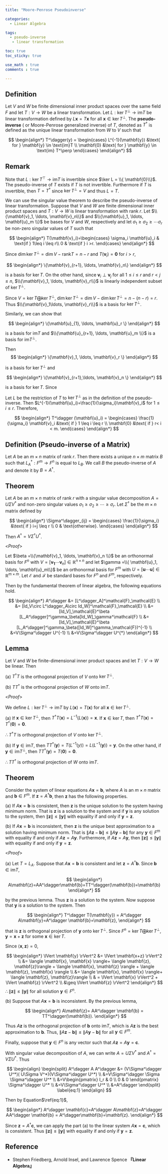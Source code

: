 ```yaml
---
title: "Moore-Penrose Pseudoinverse"

categories:
  - Linear Algebra

tags:
  - pseudo-inverse
   - linear transformation

toc: true
toc_sticky: true

use_math : true
comments : true

---
```


## Definition
Let $V$ and $W$ be finite dimensional inner product spaces over the same field $F$ and let $T:V\to W$ be a linear transformation. Let $L:\ker T^\perp\to \text{im}T$ be linear transformation defined by $L\mathbf{x} = T\mathbf{x}$ for all $\mathbf{x}\in \ker T^\perp$. The **pseudo-inverse** ( or Moore-Penrose generalized inverse) of $T$, denoted as $T^\dagger$ is defined as the unique linear transformation from $W$ to $V$ such that

$$
\begin{align*}
T^\dagger(y) =
\begin{cases}
  L^{-1}(\mathbf{y}) &\text{ for } \mathbf{y} \in \text{im}T \\
 \mathbf{0} &\text{ for } \mathbf{y} \in \text{im} T^\perp
\end{cases}
\end{align*}
$$

## Remark
Note that $L: \ker T^\top \to \text{im}T$ is invertible since $\ker L = \\{ \mathbf{0}\\}$. The pseudo-inverse of $T$ exists if $T$ is not invertible. Furthermore if $T$ is invertible, then $T=T^\dagger$ since $\ker T^\perp=V$ and thus $L=T$. 

We can use the singular value theorem to describe the pseudo-inverse of linear transformation. Suppose that $V$ and $W$  are finite dimensional inner product spaces and $T:V\to W$ is linear transformation with rank $r$. Let $\\{\mathbf{v}_1, \ldots, \mathbf{v}_n\\}$ and $\\{\mathbf{u}_1, \ldots, \mathbf{u}_m \\}$ be bases for $V$ and $W$, respectively and let $\sigma_1\geq\sigma_2 \geq \cdots \sigma_r$ be non-zero singular values of $T$ such that 

$$
\begin{align*}
T(\mathbf{v}_i)=\begin{cases}
\sigma_i \mathbf{u}_i & \text{if } 1\leq i \leq r\\
0 & \text{if } i >r.
\end{cases}
\end{align*}
$$

Since $\dim\ker T^\perp  = \dim V - \text{rank} T = n-r$ and $T (\mathbf{v}_i)=\mathbf{0}$ for $i>r$,  

$$
\begin{align*}
\{\mathbf{v}_{r+1}, \ldots, \mathbf{v}_n\}
\end{align*}
$$ 

is a basis for $\ker T$.  On the other hand, since $\mathbf{v}_i \perp \mathbf{v}_j$ for all $1\leq i \leq r$ and $r<j \leq n$, $\\{\mathbf{v}_1, \ldots, \mathbf{v}_r\\}$ is linearly independent subset of $\ker T^\perp$. 

Since  $V= \ker T \bigoplus \ker T^\perp$, $\dim \ker T^\perp = \dim V - \dim \ker T^\perp=n - (n-r) =r$. Thus $\\{\mathbf{v}_1\ldots, \mathbf{v}_r\\}$ is a basis for $\ker T^\perp$.

Similarly, we can show that  

$$
\begin{align*}
\{\mathbf{u}_{1}, \ldots, \mathbf{u}_r \}
\end{align*}
$$ 

is a basis for $\text{im} T$ and $\\{\mathbf{u}_{r+1}, \ldots, \mathbf{u}_m \\}$ is a basis for $\text{im}T^\perp$.


Then 
$$
\begin{align*}
\{\mathbf{v}_1, \ldots, \mathbf{v}_r \}
\end{align*}
$$ 

is a basis for $\ker T^\perp$ and 

$$
\begin{align*}
\{\mathbf{v}_{r+1},\ldots, \mathbf{v}_n \}
\end{align*}
$$ 

is a basis for $\ker T$.  Since 


Let $L$ be the restriction of $T$ to $\ker T^\perp$ as in the definition of the pseudo-inverse. Then $L^{-1}(\mathbf{u}_i)=\frac{1}{\sigma_i}\mathbf{v}_i$ for $1 \leq i \leq r$. Therefore, 

$$
\begin{align*}
T^\dagger (\mathbf{u}_i) = \begin{cases}
\frac{1}{\sigma_i} \mathbf{v}_i &\text{ if } 1 \leq i \leq r \\
\mathbf{0} &\text{ if } r< i  < m.
\end{cases}
\end{align*}
$$

## Definition (Pseudo-inverse of a Matrix)
Let $A$ be an $m\times n$ matrix of rank $r$. Then there exists a unique $n\times m$ matrix $B$ such that $L^\dagger_A: F^m\to F^n$ is equal to $L_B$. We call $B$ the pseudo-inverse of $A$ and denote it by $B=A^\dagger$.

## Theorem
Let $A$ be an $m\times n$ matrix of rank $r$ with a singular value decomposition $A =U\Sigma V^*$ and non-zero singular values $\sigma_1\geq \sigma_2\geq \cdots \geq\sigma_r$.  Let $\Sigma^\dagger$ be the $m\times n$ matrix defined by

$$
\begin{align*}
\Sigma^\dagger_{ij} = \begin{cases}
\frac{1}{\sigma_i} &\text{ if } i=j \leq r \\
0 & \text{otherwise}.
\end{cases}
\end{align*}
$$ 

Then $A^\dagger = V \Sigma^\dagger U^*$.

<*Proof*>

Let $\beta =\\{\mathbf{v}_1, \ldots, \mathbf{v}_n \\}$ be an orthonormal basis for $F^n$ with $V = [\mathbf{v_1}\cdots \mathbf{v}_n]\in \mathbb{R}^{n\times n}$ and let $\gamma =\\{ \mathbf{u}_1, \ldots, \mathbf{u}_m\\}$ be an orthonormal basis for $F^m$ with $U=[\mathbf{u}\cdots \mathbf{u}]\in\mathbb{R}^{m\times m}$. Let $\mathcal{E}$ and $\mathcal{F}$ be standard bases for $F^n$ and $F^m$, respectively.

Then by the fundamental theorem of linear algebra, the following equations hold.

$$
\begin{align*}
A^\dagger  &= [L^\dagger_A]^\mathcal{F}_\mathcal{E} \\
&= [Id_V\circ L^\dagger_A\circ Id_W]^\mathcal{F}_\mathcal{E} \\
&=[Id_V]_\mathcal{E}^\beta [L_A^\dagger]^\gamma_\beta[Id_W]_\gamma^\mathcal{F} \\
&=[Id_V]_\mathcal{E}^\beta [L_A^\dagger]^\gamma_\beta([Id_W]^\gamma_\mathcal{F})^{-1} \\
&=V\Sigma^\dagger U^{-1} \\
&=V\Sigma^\dagger U^{*} 
\end{align*}
$$

$$\tag*{$\square$}$$


## Lemma
Let $V$ and $W$ be finite-dimensional inner product spaces and let $T:V\to W$ be linear. Then

(a) $T^\dagger T$ is  the orthogonal projection of $V$ onto $\ker T^\perp$.

(b) $T T^\dagger$ is the orthogonal projection of $W$ onto $\text{im} T$.


<*Proof*>

We define $L: \ker T^\perp \to \text{im} T$ by $L(\mathbf{x}) = T(\mathbf{x})$  for all $\mathbf{x}\in\ker T^\perp$.

(a)  If $\mathbf{x}\in\ker T^\perp$, then $T^\dagger T (\mathbf{x})=L^{-1} (L(\mathbf{x}))= \mathbf{x}$. If $\mathbf{x}\in \ker T$,  then $T^\dagger T(\mathbf{x})=T^\dagger(\mathbf{0})=\mathbf{0}$. 

$\therefore T^\dagger T$ is orthogonal projection of $V$ onto $\ker T^\perp$.

(b) If $\mathbf{y} \in \text{im}T$, then $TT^\dagger(\mathbf{y})=T(L^{-1}(y))= L(L^{-1}(\mathbf{y}))=\mathbf{y}$. On the other hand, if $\mathbf{y} \in \text{im}T^\perp$, then $TT^\dagger(\mathbf{y})=T(\mathbf{0})=\mathbf{0}$.

$\therefore TT^\dagger$ is orthogonal projection of $W$ onto $\text{im} T$.


$$\tag*{$\square$}$$

## Theorem

Consider the system of linear equations $A\mathbf{x}=\mathbf{b}$, where $A$ is an $m \times n$ matrix and $\mathbf{b}\in F^m$. If $\mathbf{z} = A^\dagger \mathbf{b}$, then $\mathbf{z}$ has the following properties.

(a) If $A\mathbf{x}=\mathbf{b}$ is consistent, then $\mathbf{z}$ is the unique solution to the system having minimum norm. That is $\mathbf{z}$ is a solution to the system and if $\mathbf{y}$ is any solution to the system, then $\lVert \mathbf{z}  \rVert \leq \lVert \mathbf{y} \rVert$  with equality if and only if $\mathbf{y}=\mathbf{z}$.

(b) If $A\mathbf{x}=\mathbf{b}$ is inconsistent, then $\mathbf{z}$ is the unique best approximation to  a solution having minimum norm. That is $\lVert A\mathbf{z}-\mathbf{b} \rVert \leq \lVert A\mathbf{y}-\mathbf{b}\rVert$ for any $\mathbf{y}\in F^m$ with equality if and only if $A\mathbf{z}=A\mathbf{y}$. Furthermore, if $A\mathbf{z}=A\mathbf{y}$, then $\lVert \mathbf{z} \rVert \leq \lVert \mathbf{y} \rVert$ with equality if and only if $\mathbf{y}=\mathbf{z}$.

<*Proof*>

(a) Let $T = L_A$. Suppose that $A\mathbf{x}= \mathbf{b}$ is consistent and let $\mathbf{z}=A^\dagger\mathbf{b}$. Since $\mathbf{b} \in \text{im} T$, 

$$
\begin{align*}
A\mathbf{z}=AA^\dagger\mathbf{b}=TT^\dagger(\mathbf{b})=\mathbf{b}
\end{align*}
$$

by the previous lemma. Thus $\mathbf{z}$ is a solution to the system. Now suppose that $\mathbf{y}$ is a solution to the system. Then

$$
\begin{align*}
T^\dagger T(\mathbf{y}) = A^\dagger A\mathbf{y}=A^\dagger \mathbf{b}=\mathbf{z},
\end{align*}
$$

that is $\mathbf{z}$ is orthogonal projection of $\mathbf{y}$ onto $\ker T^\perp$. Since $F^n=\ker T \bigoplus\ker T^\perp, \mathbf{y}=\mathbf{x}+\mathbf{z}$ for some $\mathbf{x}\in\ker T$.  

 Since $\langle \mathbf{x}, \mathbf{z}\rangle = 0$,

$$
\begin{align*}
\lVert \mathbf{y} \rVert^2 &= \lVert \mathbf{x+z} \rVert^2 \\
&= \langle \mathbf{x}, \mathbf{x} \rangle+ \langle \mathbf{z}, \mathbf{z}\rangle + \langle \mathbf{x}, \mathbf{z} \rangle + \langle \mathbf{z}, \mathbf{x} \rangle \\
&=  \langle \mathbf{x}, \mathbf{x} \rangle+ \langle \mathbf{z}, \mathbf{z}\rangle \\
& = \lVert \mathbf{x} \rVert^2 + \lVert \mathbf{z} \rVert^2 \\
&\geq  \lVert \mathbf{z} \rVert^2
\end{align*}
$$
$\therefore \lVert \mathbf{z} \rVert\leq \lVert \mathbf{y}\rVert$ for all solution $\mathbf{y}\in F^n$.

(b) Suppose that $A\mathbf{x}=\mathbf{b}$ is inconsistent.  By the previous lemma, 

$$
\begin{align*}
A\mathbf{z}= AA^\dagger \mathbf{b} = TT^\dagger(\mathbf{b}).
\end{align*}
$$

Thus $A\mathbf{z}$ is the orthogonal projection of $\mathbf{b}$ onto $\text{im} T$, which is $A\mathbf{z}$ is the best approximation to $\mathbf{b}$. Thus, $\lVert A\mathbf{z}-\mathbf{b}\rVert \leq \lVert A\mathbf{y} -\mathbf{b}\rVert$ for all $\mathbf{y}\in F^m$.

Finally, suppose that $\mathbf{y}\in F^n$ is any vector such that $A\mathbf{z}=A\mathbf{y} = \mathbf{c}$. 

With singular value decomposition of $A$, we can write $A=U\Sigma V^*$ and $A^\dagger = V\Sigma U^*$. Thus

$$
\begin{align}
\begin{split}
A^\dagger A A^\dagger &=  (V\Sigma^\dagger U^*)( U\Sigma V^*)(V\Sigma^\dagger U^*) \\
&=V\Sigma^\dagger \Sigma \Sigma^\dagger U^* \\
&=V\begin{pmatrix}
I_r & 0 \\
0 & 0
\end{pmatrix} \Sigma^\dagger U^* \\
&=V\Sigma^\dagger U^* \\
&=A^\dagger
\end{split}
\label{eq:1}
\end{align}
$$

Then by Equation$\ref{eq:1}$,

$$
\begin{align*}
A^\dagger \mathbf{c}=A^\dagger A\mathbf{z}=A^\dagger AA^\dagger \mathbf{b} = A^\dagger\mathbf{b}=\mathbf{z}.
\end{align*}
$$

Since $\mathbf{z}=A^\dagger\mathbf{c}$, we can apply the part (a) to the linear system $A\mathbf{x}=\mathbf{c}$, which is consistent. Thus $\lVert \mathbf{z} \rVert \leq \lVert \mathbf{y}\rVert$  with equality if and only if $\mathbf{y}=\mathbf{z}$.

$$\tag*{$\square$}$$


## Reference
- Stephen Friedberg, Arnold Insel, and Lawrence Spence **『**Linear Algebra**』**
